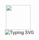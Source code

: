 <div align="center">
  <img src="https://s2.loli.net/2025/02/21/KFh9pSTxQWcDJwO.png" height="80">
  <div align="center"> 
    <img src="https://readme-typing-svg.herokuapp.com?font=Fira+Code&pause=1000&color=2EA2F7¢er=true&vCenter=true&width=435&lines=YOU+FOCUS+YOUR+WALK" alt="Typing SVG"/>
  </div>
</div>
 
<!-- # Introduction
YOU FOCUS YOUR WALK is a pedestrian cell phone usage detection system. Once deployed on the streets, it detects the postures and the hand images of pedestrians to determine whether they are using a cell phone. The face of those who are using the cell phone will be announced. -->